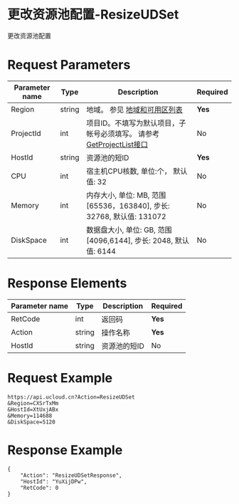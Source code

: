 # 更改资源池配置-ResizeUDSet

更改资源池配置

# Request Parameters
|Parameter name|Type|Description|Required|
|---|---|---|---|
|Region|string|地域。 参见 [地域和可用区列表](../summary/regionlist.html)|**Yes**|
|ProjectId|int|项目ID。不填写为默认项目，子帐号必须填写。 请参考[GetProjectList接口](../summary/get_project_list.html)|No|
|HostId|string|资源池的短ID|**Yes**|
|CPU|int|宿主机CPU核数, 单位:个， 默认值: 32|No|
|Memory|int|内存大小, 单位: MB, 范围[65536，163840], 步长: 32768, 默认值: 131072|No|
|DiskSpace|int|数据盘大小, 单位: GB, 范围[4096,6144], 步长: 2048, 默认值: 6144|No|

# Response Elements
|Parameter name|Type|Description|Required|
|---|---|---|---|
|RetCode|int|返回码|**Yes**|
|Action|string|操作名称|**Yes**|
|HostId|string|资源池的短ID|No|

# Request Example
```
https://api.ucloud.cn?Action=ResizeUDSet
&Region=CXSrTxMm
&HostId=XtUxjABx
&Memory=114688
&DiskSpace=5120
```

# Response Example
```
{
    "Action": "ResizeUDSetResponse", 
    "HostId": "YuXijDPw", 
    "RetCode": 0
}
```

